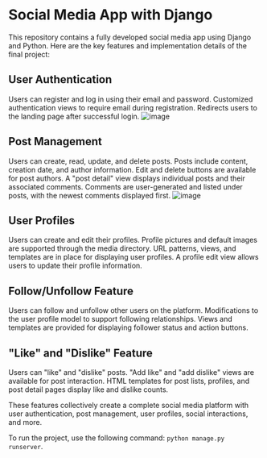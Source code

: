 # Social Media App with Django 

This repository contains a fully developed social media app using Django and Python. Here are the key features and implementation details of the final project:

## User Authentication
Users can register and log in using their email and password.
Customized authentication views to require email during registration.
Redirects users to the landing page after successful login.
![image](https://github.com/Manisha152/Social-Network-Project/assets/87291128/951e9aaf-812c-406e-b1f2-38fcae0339bb)


## Post Management
Users can create, read, update, and delete posts.
Posts include content, creation date, and author information.
Edit and delete buttons are available for post authors.
A "post detail" view displays individual posts and their associated comments.
Comments are user-generated and listed under posts, with the newest comments displayed first.
![image](https://github.com/Manisha152/Social-Network-Project/assets/87291128/294e8be8-37a1-4b53-96b7-b2fba2df3dd4)


## User Profiles
Users can create and edit their profiles.
Profile pictures and default images are supported through the media directory.
URL patterns, views, and templates are in place for displaying user profiles.
A profile edit view allows users to update their profile information.

## Follow/Unfollow Feature
Users can follow and unfollow other users on the platform.
Modifications to the user profile model to support following relationships.
Views and templates are provided for displaying follower status and action buttons.

## "Like" and "Dislike" Feature
Users can "like" and "dislike" posts.
"Add like" and "add dislike" views are available for post interaction.
HTML templates for post lists, profiles, and post detail pages display like and dislike counts.

These features collectively create a complete social media platform with user authentication, post management, user profiles, social interactions, and more.


To run the project, use the following command: `python manage.py runserver`. 
